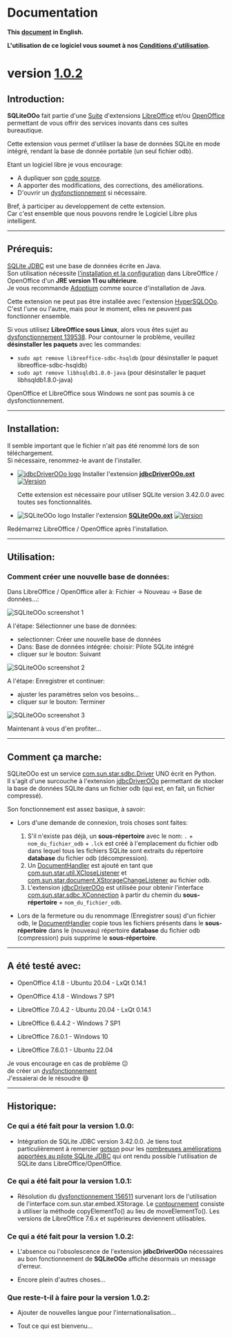 # Documentation

**This [document][1] in English.**

**L'utilisation de ce logiciel vous soumet à nos [Conditions d'utilisation][2].**

# version [1.0.2][3]

## Introduction:

**SQLiteOOo** fait partie d'une [Suite][4] d'extensions [LibreOffice][5] et/ou [OpenOffice][6] permettant de vous offrir des services inovants dans ces suites bureautique.  

Cette extension vous permet d'utiliser la base de données SQLite en mode intégré, rendant la base de donnée portable (un seul fichier odb).

Etant un logiciel libre je vous encourage:
- A dupliquer son [code source][7].
- A apporter des modifications, des corrections, des améliorations.
- D'ouvrir un [dysfonctionnement][8] si nécessaire.

Bref, à participer au developpement de cette extension.  
Car c'est ensemble que nous pouvons rendre le Logiciel Libre plus intelligent.

___

## Prérequis:

[SQLite JDBC][9] est une base de données écrite en Java.  
Son utilisation nécessite [l'installation et la configuration][10] dans LibreOffice / OpenOffice d'un **JRE version 11 ou ultérieure**.  
Je vous recommande [Adoptium][11] comme source d'installation de Java.

Cette extension ne peut pas être installée avec l'extension [HyperSQLOOo][12]. C'est l'une ou l'autre, mais pour le moment, elles ne peuvent pas fonctionner ensemble.

Si vous utilisez **LibreOffice sous Linux**, alors vous êtes sujet au [dysfonctionnement 139538][13]. Pour contourner le problème, veuillez **désinstaller les paquets** avec les commandes:
- `sudo apt remove libreoffice-sdbc-hsqldb` (pour désinstaller le paquet libreoffice-sdbc-hsqldb)
- `sudo apt remove libhsqldb1.8.0-java` (pour désinstaller le paquet libhsqldb1.8.0-java)

OpenOffice et LibreOffice sous Windows ne sont pas soumis à ce dysfonctionnement.

___

## Installation:

Il semble important que le fichier n'ait pas été renommé lors de son téléchargement.  
Si nécessaire, renommez-le avant de l'installer.

- [![jdbcDriverOOo logo][14]][15] Installer l'extension **[jdbcDriverOOo.oxt][16]** [![Version][17]][16]

    Cette extension est nécessaire pour utiliser SQLite version 3.42.0.0 avec toutes ses fonctionnalités.

- ![SQLiteOOo logo][18] Installer l'extension **[SQLiteOOo.oxt][19]** [![Version][20]][19]

Redémarrez LibreOffice / OpenOffice après l'installation.

___

## Utilisation:

### Comment créer une nouvelle base de données:

Dans LibreOffice / OpenOffice aller à: Fichier -> Nouveau -> Base de données...:

![SQLiteOOo screenshot 1][21]

A l'étape: Sélectionner une base de données:
- selectionner: Créer une nouvelle base de données
- Dans: Base de données intégrée: choisir: Pilote SQLite intégré
- cliquer sur le bouton: Suivant

![SQLiteOOo screenshot 2][22]

A l'étape: Enregistrer et continuer:
- ajuster les paramètres selon vos besoins...
- cliquer sur le bouton: Terminer

![SQLiteOOo screenshot 3][23]

Maintenant à vous d'en profiter...

___

## Comment ça marche:

SQLiteOOo est un service [com.sun.star.sdbc.Driver][24] UNO écrit en Python.  
Il s'agit d'une surcouche à l'extension [jdbcDriverOOo][15] permettant de stocker la base de données SQLite dans un fichier odb (qui est, en fait, un fichier compressé).

Son fonctionnement est assez basique, à savoir:

- Lors d'une demande de connexion, trois choses sont faites:
    1. S'il n'existe pas déjà, un **sous-répertoire** avec le nom: `.` + `nom_du_fichier_odb` + `.lck` est créé à l'emplacement du fichier odb dans lequel tous les fichiers SQLite sont extraits du répertoire **database** du fichier odb (décompression).
    2. Un [DocumentHandler][25] est ajouté en tant que [com.sun.star.util.XCloseListener][26] et [com.sun.star.document.XStorageChangeListener][27] au fichier odb.
    3. L'extension [jdbcDriverOOo][15] est utilisée pour obtenir l'interface [com.sun.star.sdbc.XConnection][28] à partir du chemin du **sous-répertoire** + `nom_du_fichier_odb`.

- Lors de la fermeture ou du renommage (Enregistrer sous) d'un fichier odb, le [DocumentHandler][25] copie tous les fichiers présents dans le **sous-répertoire** dans le (nouveau) répertoire **database** du fichier odb (compression) puis supprime le **sous-répertoire**.

___

## A été testé avec:

* OpenOffice 4.1.8 - Ubuntu 20.04 - LxQt 0.14.1

* OpenOffice 4.1.8 - Windows 7 SP1

* LibreOffice 7.0.4.2 - Ubuntu 20.04 - LxQt 0.14.1

* LibreOffice 6.4.4.2 - Windows 7 SP1

* LibreOffice 7.6.0.1 - Windows 10

* LibreOffice 7.6.0.1 - Ubuntu 22.04

Je vous encourage en cas de problème :confused:  
de créer un [dysfonctionnement][8]  
J'essaierai de le résoudre :smile:

___

## Historique:

### Ce qui a été fait pour la version 1.0.0:

- Intégration de SQLite JDBC version 3.42.0.0. Je tiens tout particulièrement à remercier [gotson][29] pour les [nombreuses améliorations apportées au pilote SQLite JDBC][30] qui ont rendu possible l'utilisation de SQLite dans LibreOffice/OpenOffice.

### Ce qui a été fait pour la version 1.0.1:

- Résolution du [dysfonctionnement 156511][31] survenant lors de l'utilisation de l'interface com.sun.star.embed.XStorage. Le [contournement][32] consiste à utiliser la méthode copyElementTo() au lieu de moveElementTo(). Les versions de LibreOffice 7.6.x et supérieures deviennent utilisables.

### Ce qui a été fait pour la version 1.0.2:

- L'absence ou l'obsolescence de l'extension **jdbcDriverOOo** nécessaires au bon fonctionnement de **SQLiteOOo** affiche désormais un message d'erreur.

- Encore plein d'autres choses...

### Que reste-t-il à faire pour la version 1.0.2:

- Ajouter de nouvelles langue pour l'internationalisation...

- Tout ce qui est bienvenu...

[1]: <https://prrvchr.github.io/SQLiteOOo/>
[2]: <https://prrvchr.github.io/SQLiteOOo/source/SQLiteOOo/registration/TermsOfUse_fr>
[3]: <https://prrvchr.github.io/SQLiteOOo/README_fr#historique>
[4]: <https://prrvchr.github.io/README_fr>
[5]: <https://fr.libreoffice.org/download/telecharger-libreoffice/>
[6]: <https://www.openoffice.org/fr/Telecharger/>
[7]: <https://github.com/prrvchr/SQLiteOOo/>
[8]: <https://github.com/prrvchr/SQLiteOOo/issues/new>
[9]: <https://github.com/xerial/sqlite-jdbc>
[10]: <https://wiki.documentfoundation.org/Documentation/HowTo/Install_the_correct_JRE_-_LibreOffice_on_Windows_10/fr>
[11]: <https://adoptium.net/releases.html?variant=openjdk11>
[12]: <https://prrvchr.github.io/HyperSQLOOo/README_fr>
[13]: <https://bugs.documentfoundation.org/show_bug.cgi?id=139538>
[14]: <https://prrvchr.github.io/jdbcDriverOOo/img/jdbcDriverOOo.svg#middle>
[15]: <https://prrvchr.github.io/jdbcDriverOOo/README_fr>
[16]: <https://github.com/prrvchr/jdbcDriverOOo/releases/latest/download/jdbcDriverOOo.oxt>
[17]: <https://img.shields.io/github/v/tag/prrvchr/jdbcDriverOOo?label=latest#right>
[18]: <img/SQLiteOOo.svg#middle>
[19]: <https://github.com/prrvchr/SQLiteOOo/releases/latest/download/SQLiteOOo.oxt>
[20]: <https://img.shields.io/github/downloads/prrvchr/SQLiteOOo/latest/total?label=v1.0.2#right>
[21]: <img/SQLiteOOo-1_fr.png>
[22]: <img/SQLiteOOo-2_fr.png>
[23]: <img/SQLiteOOo-3_fr.png>
[24]: <https://www.openoffice.org/api/docs/common/ref/com/sun/star/sdbc/Driver.html>
[25]: <https://github.com/prrvchr/SQLiteOOo/blob/main/uno/lib/uno/embedded/documenthandler.py>
[26]: <https://www.openoffice.org/api/docs/common/ref/com/sun/star/util/XCloseListener.html>
[27]: <http://www.openoffice.org/api/docs/common/ref/com/sun/star/document/XStorageChangeListener.html>
[28]: <https://www.openoffice.org/api/docs/common/ref/com/sun/star/sdbc/XConnection.html>
[29]: <https://github.com/gotson>
[30]: <https://github.com/xerial/sqlite-jdbc/issues/786>
[31]: <https://bugs.documentfoundation.org/show_bug.cgi?id=156511>
[32]: <https://github.com/prrvchr/uno/commit/a2fa9f5975a35e8447907e51b0f78ac1b1b76e17>
